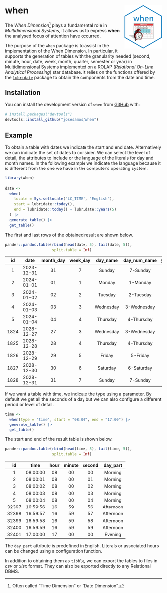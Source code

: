 
<!-- README.md is generated from README.Rmd. Please edit that file -->

# when <a href="https://josesamos.github.io/when/"><img src="man/figures/logo.png" align="right" height="139" alt="when website" /></a>

<!-- badges: start -->
<!-- [![CRAN status](https://www.r-pkg.org/badges/version/when)](https://CRAN.R-project.org/package=when) -->
<!-- [![R-CMD-check](https://github.com/josesamos/when/actions/workflows/R-CMD-check.yaml/badge.svg)](https://github.com/josesamos/when/actions/workflows/R-CMD-check.yaml) -->
<!-- [![Codecov test coverage](https://codecov.io/gh/josesamos/when/branch/main/graph/badge.svg)](https://app.codecov.io/gh/josesamos/when?branch=main) -->
<!-- [![Downloads](http://cranlogs.r-pkg.org/badges/when?color=brightgreen)](https://www.r-pkg.org:443/pkg/when) -->
<!-- [![Downloads](http://cranlogs.r-pkg.org/badges/grand-total/when?color=brightgreen)](https://www.r-pkg.org:443/pkg/when) -->
<!-- badges: end -->

The *When Dimension*[^1] plays a fundamental role in *Multidimensional
Systems*, it allows us to express **when** the analysed focus of
attention have occurred.

The purpose of the `when` package is to assist in the implementation of
the When Dimension. In particular, it supports the generation of tables
with the granularity needed (second, minute, hour, date, week, month,
quarter, semester or year) in Multidimensional Systems implemented on a
ROLAP (*Relational On-Line Analytical Processing*) star database. It
relies on the functions offered by the
[`lubridate`](https://CRAN.R-project.org/package=lubridate) package to
obtain the components from the date and time.

## Installation

<!-- You can install the released version of `when` from [CRAN](https://CRAN.R-project.org) with: -->
<!-- ``` r -->
<!-- install.packages("when") -->
<!-- ``` -->
<!-- And the development version from [GitHub](https://github.com/) with: -->

You can install the development version of `when` from
[GitHub](https://github.com/) with:

``` r
# install.packages("devtools")
devtools::install_github("josesamos/when")
```

## Example

To obtain a table with dates we indicate the start and end date.
Alternatively we can indicate the set of dates to consider. We can
select the level of detail, the attributes to include or the language of
the literals for day and month names. In the following example we
indicate the language because it is different from the one we have in
the computer’s operating system.

``` r
library(when)

date <-
  when(
    locale = Sys.setlocale("LC_TIME", "English"),
    start = lubridate::today(),
    end = lubridate::today() + lubridate::years(5)
  ) |>
  generate_table() |>
  get_table()
```

The first and last rows of the obtained result are shown below.

``` r
pander::pandoc.table(rbind(head(date, 5), tail(date, 5)),
                     split.table = Inf)
```

|  id  |    date    | month_day | week_day | day_name  | day_num_name | year_week | week | year_month | month | month_name | month_num_name | year |
|:----:|:----------:|:---------:|:--------:|:---------:|:------------:|:---------:|:----:|:----------:|:-----:|:----------:|:--------------:|:----:|
|  1   | 2023-12-31 |    31     |    7     |  Sunday   |   7-Sunday   |  2023-53  |  53  |  2023-12   |  12   |  December  |  12-December   | 2023 |
|  2   | 2024-01-01 |    01     |    1     |  Monday   |   1-Monday   |  2024-01  |  01  |  2024-01   |  01   |  January   |   01-January   | 2024 |
|  3   | 2024-01-02 |    02     |    2     |  Tuesday  |  2-Tuesday   |  2024-01  |  01  |  2024-01   |  01   |  January   |   01-January   | 2024 |
|  4   | 2024-01-03 |    03     |    3     | Wednesday | 3-Wednesday  |  2024-01  |  01  |  2024-01   |  01   |  January   |   01-January   | 2024 |
|  5   | 2024-01-04 |    04     |    4     | Thursday  |  4-Thursday  |  2024-01  |  01  |  2024-01   |  01   |  January   |   01-January   | 2024 |
| 1824 | 2028-12-27 |    27     |    3     | Wednesday | 3-Wednesday  |  2028-52  |  52  |  2028-12   |  12   |  December  |  12-December   | 2028 |
| 1825 | 2028-12-28 |    28     |    4     | Thursday  |  4-Thursday  |  2028-52  |  52  |  2028-12   |  12   |  December  |  12-December   | 2028 |
| 1826 | 2028-12-29 |    29     |    5     |  Friday   |   5-Friday   |  2028-52  |  52  |  2028-12   |  12   |  December  |  12-December   | 2028 |
| 1827 | 2028-12-30 |    30     |    6     | Saturday  |  6-Saturday  |  2028-53  |  53  |  2028-12   |  12   |  December  |  12-December   | 2028 |
| 1828 | 2028-12-31 |    31     |    7     |  Sunday   |   7-Sunday   |  2028-53  |  53  |  2028-12   |  12   |  December  |  12-December   | 2028 |

If we want a table with time, we indicate the type using a parameter. By
default we get all the seconds of a day but we can also configure a
different period or level of detail.

``` r
time <-
  when(type = 'time', start = "08:00", end = "17:00") |>
  generate_table() |>
  get_table()
```

The start and end of the result table is shown below.

``` r
pander::pandoc.table(rbind(head(time, 5), tail(time, 5)),
                     split.table = Inf)
```

|  id   |   time   | hour | minute | second | day_part  |
|:-----:|:--------:|:----:|:------:|:------:|:---------:|
|   1   | 08:00:00 |  08  |   00   |   00   |  Morning  |
|   2   | 08:00:01 |  08  |   00   |   01   |  Morning  |
|   3   | 08:00:02 |  08  |   00   |   02   |  Morning  |
|   4   | 08:00:03 |  08  |   00   |   03   |  Morning  |
|   5   | 08:00:04 |  08  |   00   |   04   |  Morning  |
| 32397 | 16:59:56 |  16  |   59   |   56   | Afternoon |
| 32398 | 16:59:57 |  16  |   59   |   57   | Afternoon |
| 32399 | 16:59:58 |  16  |   59   |   58   | Afternoon |
| 32400 | 16:59:59 |  16  |   59   |   59   | Afternoon |
| 32401 | 17:00:00 |  17  |   00   |   00   |  Evening  |

The `day_part` attribute is predefined in English. Literals or
associated hours can be changed using a configuration function.

In addition to obtaining them as `tibble`, we can export the tables to
files in *csv* or *xlsx* format. They can also be exported directly to
any Relational DBMS.

[^1]: Often called “Time Dimension” or “Date Dimension”.
